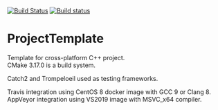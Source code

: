 [![Build Status](https://travis-ci.com/vglad/ProjectTemplate.svg?branch=master)](https://travis-ci.com/vglad/ProjectTemplate)
[![Build status](https://ci.appveyor.com/api/projects/status/kq2el09m6yel7hdl?svg=true)](https://ci.appveyor.com/project/vglad/projecttemplate)

# ProjectTemplate
Template for cross-platform C++ project.<br/>
CMake 3.17.0 is a build system.

Catch2 and Trompeloeil used as testing frameworks.

Travis integration using CentOS 8 docker image with GCC 9 or Clang 8.<br/>
AppVeyor integration using VS2019 image with MSVC_x64 compiler.